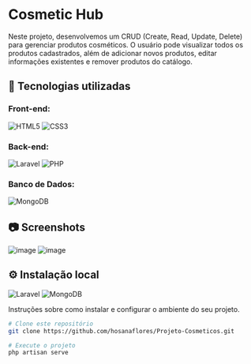 #  Cosmetic Hub

Neste projeto, desenvolvemos um CRUD (Create, Read, Update, Delete) para gerenciar produtos cosméticos. O usuário pode visualizar todos os produtos cadastrados, além de adicionar novos produtos, editar informações existentes e remover produtos do catálogo.

## 🚀 Tecnologias utilizadas
### Front-end:
![HTML5](https://img.shields.io/badge/html5-%23E34F26.svg?style=for-the-badge&logo=html5&logoColor=white)
![CSS3](https://img.shields.io/badge/css3-%231572B6.svg?style=for-the-badge&logo=css3&logoColor=white)

 ### Back-end:
![Laravel](https://img.shields.io/badge/laravel-%23FF2D20.svg?style=for-the-badge&logo=laravel&logoColor=white)
![PHP](https://img.shields.io/badge/php-%23777BB4.svg?style=for-the-badge&logo=php&logoColor=white)

### Banco de Dados:
![MongoDB](https://img.shields.io/badge/MongoDB-%2347A248.svg?style=for-the-badge&logo=mongodb&logoColor=white)

## 📷 Screenshots
![image](https://github.com/hosanaflores/Projeto-Cosmeticos/assets/142756667/b2d718d3-6e3b-4c32-88c0-c0739e03b80b)
![image](https://github.com/hosanaflores/Projeto-Cosmeticos/assets/142756667/39c8adc6-9a61-4044-b765-3d2555061bb6)


## ⚙ Instalação local
![Laravel](https://img.shields.io/badge/laravel-%23FF2D20.svg?style=for-the-badge&logo=laravel&logoColor=white)
![MongoDB](https://img.shields.io/badge/MongoDB-%2347A248.svg?style=for-the-badge&logo=mongodb&logoColor=white)

Instruções sobre como instalar e configurar o ambiente do seu projeto.

```bash
# Clone este repositório
git clone https://github.com/hosanaflores/Projeto-Cosmeticos.git

# Execute o projeto
php artisan serve
